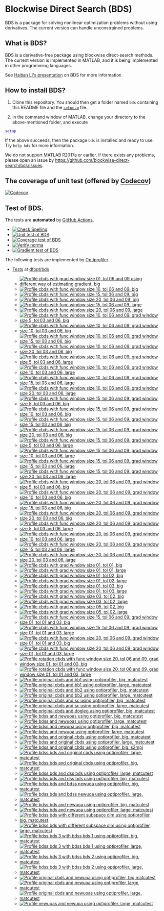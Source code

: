 # Blockwise Direct Search (BDS)

BDS is a package for solving nonlinear optimization problems without using derivatives. The current version can handle unconstrained problems. 

## What is BDS?

BDS is a derivative-free package using blockwise direct-search methods. The current version is implemented in MATLAB, and it is being implemented in other programming languages.

See [Haitian LI's presentation](https://lht97.github.io/documents/DFOS2024.pdf) on BDS for more information.

## How to install BDS?

1. Clone this repository. You should then get a folder named `bds` containing this README file and the
[`setup.m`](https://github.com/blockwise-direct-search/bds/blob/main/setup.m) file.

2. In the command window of MATLAB, change your directory to the above-mentioned folder, and execute

```matlab
setup
```

If the above succeeds, then the package `bds` is installed and ready to use. Try `help bds` for more information.

We do not support MATLAB R2017a or earlier. If there exists any problems, please open an issue by
https://github.com/blockwise-direct-search/bds/issues.

## The coverage of unit test (offered by [Codecov](https://about.codecov.io/))

[![Codecov](https://img.shields.io/codecov/c/github/blockwise-direct-search/bds?style=for-the-badge&logo=codecov)](https://app.codecov.io/github/blockwise-direct-search/bds)

## Test of BDS.
The tests are **automated** by [GitHub Actions](https://docs.github.com/en/actions).
- [![Check Spelling](https://github.com/blockwise-direct-search/bds/actions/workflows/spelling.yml/badge.svg)](https://github.com/blockwise-direct-search/bds/actions/workflows/spelling.yml)
- [![Unit test of BDS](https://github.com/blockwise-direct-search/bds/actions/workflows/unit_test.yml/badge.svg)](https://github.com/blockwise-direct-search/bds/actions/workflows/unit_test.yml)
- [![Coverage test of BDS](https://github.com/blockwise-direct-search/bds/actions/workflows/unit_test_coverage.yml/badge.svg)](https://github.com/blockwise-direct-search/bds/actions/workflows/unit_test_coverage.yml)
- [![Verify norma](https://github.com/zeroth-order-optimization/bds/actions/workflows/verify_norma.yml/badge.svg)](https://github.com/zeroth-order-optimization/bds/actions/workflows/verify_norma.yml)
- [![Gradient test of BDS](https://github.com/zeroth-order-optimization/bds/actions/workflows/gradient_test.yml/badge.svg)](https://github.com/zeroth-order-optimization/bds/actions/workflows/gradient_test.yml)

The following tests are implemented by [Optiprofiler](https://github.com/optiprofiler/optiprofiler).

- [Tests](https://github.com/dfopt/bds/actions) at [dfopt/bds](https://github.com/dfopt/bds)

    - [![Profile cbds with grad window size 01, tol 06 and 09 using different way of estimating gradient, big](https://github.com/dfopt/bds/actions/workflows/profile_bds_gws_1_gtol_3x_6x_bds_development_gws_1_gtol_3x_6x_big_matcutest.yml/badge.svg)](https://github.com/dfopt/bds/actions/workflows/profile_bds_gws_1_gtol_3x_6x_bds_development_gws_1_gtol_3x_6x_big_matcutest.yml)
    - [![Profile cbds with func window size 10, tol 06 and 09, big](https://github.com/dfopt/bds/actions/workflows/profile_cbds_func_10_tol_06_09_big.yml/badge.svg)](https://github.com/dfopt/bds/actions/workflows/profile_cbds_func_10_tol_06_09_big.yml)
    - [![Profile cbds with func window size 15, tol 06 and 09, big](https://github.com/dfopt/bds/actions/workflows/profile_cbds_func_15_tol_06_09_big.yml/badge.svg)](https://github.com/dfopt/bds/actions/workflows/profile_cbds_func_15_tol_06_09_big.yml)
    - [![Profile cbds with func window size 20, tol 06 and 09, big](https://github.com/dfopt/bds/actions/workflows/profile_cbds_func_20_tol_06_09_big.yml/badge.svg)](https://github.com/dfopt/bds/actions/workflows/profile_cbds_func_20_tol_06_09_big.yml)
    - [![Profile cbds with func window size 15, tol 06 and 09, large](https://github.com/dfopt/bds/actions/workflows/profile_cbds_func_15_tol_06_09_large.yml/badge.svg)](https://github.com/dfopt/bds/actions/workflows/profile_cbds_func_15_tol_06_09_large.yml)
    - [![Profile cbds with func window size 20, tol 06 and 09, large](https://github.com/dfopt/bds/actions/workflows/profile_cbds_func_20_tol_06_09_large.yml/badge.svg)](https://github.com/dfopt/bds/actions/workflows/profile_cbds_func_20_tol_06_09_large.yml)
    - [![Profile cbds with func window size 10, tol 06 and 09, grad window size 5, tol 03 and 06, big](https://github.com/dfopt/bds/actions/workflows/profile_cbds_func_10_tol_06_09_grad_05_tol_03_06_big.yml/badge.svg)](https://github.com/dfopt/bds/actions/workflows/profile_cbds_func_10_tol_06_09_grad_05_tol_03_06_big.yml)
    - [![Profile cbds with func window size 10, tol 06 and 09, grad window size 10, tol 03 and 06, big](https://github.com/dfopt/bds/actions/workflows/profile_cbds_func_10_tol_06_09_grad_10_tol_03_06_big.yml/badge.svg)](https://github.com/dfopt/bds/actions/workflows/profile_cbds_func_10_tol_06_09_grad_10_tol_03_06_big.yml)
    - [![Profile cbds with func window size 10, tol 06 and 09, grad window size 15, tol 03 and 06, big](https://github.com/dfopt/bds/actions/workflows/profile_cbds_func_10_tol_06_09_grad_15_tol_03_06_big.yml/badge.svg)](https://github.com/dfopt/bds/actions/workflows/profile_cbds_func_10_tol_06_09_grad_15_tol_03_06_big.yml)
    - [![Profile cbds with func window size 10, tol 06 and 09, grad window size 20, tol 03 and 06, big](https://github.com/dfopt/bds/actions/workflows/profile_cbds_func_10_tol_06_09_grad_20_tol_03_06_big.yml/badge.svg)](https://github.com/dfopt/bds/actions/workflows/profile_cbds_func_10_tol_06_09_grad_20_tol_03_06_big.yml)
    - [![Profile cbds with func window size 10, tol 06 and 09, grad window size 5, tol 03 and 06, large](https://github.com/dfopt/bds/actions/workflows/profile_cbds_func_10_tol_06_09_grad_05_tol_03_06_large.yml/badge.svg)](https://github.com/dfopt/bds/actions/workflows/profile_cbds_func_10_tol_06_09_grad_05_tol_03_06_large.yml)
    - [![Profile cbds with func window size 10, tol 06 and 09, grad window size 10, tol 03 and 06, large](https://github.com/dfopt/bds/actions/workflows/profile_cbds_func_10_tol_06_09_grad_10_tol_03_06_large.yml/badge.svg)](https://github.com/dfopt/bds/actions/workflows/profile_cbds_func_10_tol_06_09_grad_10_tol_03_06_large.yml)
    - [![Profile cbds with func window size 10, tol 06 and 09, grad window size 15, tol 03 and 06, large](https://github.com/dfopt/bds/actions/workflows/profile_cbds_func_10_tol_06_09_grad_15_tol_03_06_large.yml/badge.svg)](https://github.com/dfopt/bds/actions/workflows/profile_cbds_func_10_tol_06_09_grad_15_tol_03_06_large.yml)
    - [![Profile cbds with func window size 10, tol 06 and 09, grad window size 20, tol 03 and 06, large](https://github.com/dfopt/bds/actions/workflows/profile_cbds_func_10_tol_06_09_grad_20_tol_03_06_large.yml/badge.svg)](https://github.com/dfopt/bds/actions/workflows/profile_cbds_func_10_tol_06_09_grad_20_tol_03_06_large.yml)
    - [![Profile cbds with func window size 15, tol 06 and 09, grad window size 5, tol 03 and 06, big](https://github.com/dfopt/bds/actions/workflows/profile_cbds_func_15_tol_06_09_grad_05_tol_03_06_big.yml/badge.svg)](https://github.com/dfopt/bds/actions/workflows/profile_cbds_func_15_tol_06_09_grad_05_tol_03_06_big.yml)
    - [![Profile cbds with func window size 15, tol 06 and 09, grad window size 10, tol 03 and 06, big](https://github.com/dfopt/bds/actions/workflows/profile_cbds_func_15_tol_06_09_grad_10_tol_03_06_big.yml/badge.svg)](https://github.com/dfopt/bds/actions/workflows/profile_cbds_func_15_tol_06_09_grad_10_tol_03_06_big.yml)
    - [![Profile cbds with func window size 15, tol 06 and 09, grad window size 15, tol 03 and 06, big](https://github.com/dfopt/bds/actions/workflows/profile_cbds_func_15_tol_06_09_grad_15_tol_03_06_big.yml/badge.svg)](https://github.com/dfopt/bds/actions/workflows/profile_cbds_func_15_tol_06_09_grad_15_tol_03_06_big.yml)
    - [![Profile cbds with func window size 15, tol 06 and 09, grad window size 20, tol 03 and 06, big](https://github.com/dfopt/bds/actions/workflows/profile_cbds_func_15_tol_06_09_grad_20_tol_03_06_big.yml/badge.svg)](https://github.com/dfopt/bds/actions/workflows/profile_cbds_func_15_tol_06_09_grad_20_tol_03_06_big.yml)
    - [![Profile cbds with func window size 15, tol 06 and 09, grad window size 5, tol 03 and 06, large](https://github.com/dfopt/bds/actions/workflows/profile_cbds_func_15_tol_06_09_grad_05_tol_03_06_large.yml/badge.svg)](https://github.com/dfopt/bds/actions/workflows/profile_cbds_func_15_tol_06_09_grad_05_tol_03_06_large.yml)
    - [![Profile cbds with func window size 15, tol 06 and 09, grad window size 10, tol 03 and 06, large](https://github.com/dfopt/bds/actions/workflows/profile_cbds_func_15_tol_06_09_grad_10_tol_03_06_large.yml/badge.svg)](https://github.com/dfopt/bds/actions/workflows/profile_cbds_func_15_tol_06_09_grad_10_tol_03_06_large.yml)
    - [![Profile cbds with func window size 15, tol 06 and 09, grad window size 15, tol 03 and 06, large](https://github.com/dfopt/bds/actions/workflows/profile_cbds_func_15_tol_06_09_grad_15_tol_03_06_large.yml/badge.svg)](https://github.com/dfopt/bds/actions/workflows/profile_cbds_func_15_tol_06_09_grad_15_tol_03_06_large.yml)
    - [![Profile cbds with func window size 15, tol 06 and 09, grad window size 20, tol 03 and 06, large](https://github.com/dfopt/bds/actions/workflows/profile_cbds_func_15_tol_06_09_grad_20_tol_03_06_large.yml/badge.svg)](https://github.com/dfopt/bds/actions/workflows/profile_cbds_func_15_tol_06_09_grad_20_tol_03_06_large.yml)
    - [![Profile cbds with func window size 20, tol 06 and 09, grad window size 5, tol 03 and 06, big](https://github.com/dfopt/bds/actions/workflows/profile_cbds_func_20_tol_06_09_grad_05_tol_03_06_big.yml/badge.svg)](https://github.com/dfopt/bds/actions/workflows/profile_cbds_func_20_tol_06_09_grad_05_tol_03_06_big.yml)
    - [![Profile cbds with func window size 20, tol 06 and 09, grad window size 10, tol 03 and 06, big](https://github.com/dfopt/bds/actions/workflows/profile_cbds_func_20_tol_06_09_grad_10_tol_03_06_big.yml/badge.svg)](https://github.com/dfopt/bds/actions/workflows/profile_cbds_func_20_tol_06_09_grad_10_tol_03_06_big.yml)
    - [![Profile cbds with func window size 20, tol 06 and 09, grad window size 15, tol 03 and 06, big](https://github.com/dfopt/bds/actions/workflows/profile_cbds_func_20_tol_06_09_grad_15_tol_03_06_big.yml/badge.svg)](https://github.com/dfopt/bds/actions/workflows/profile_cbds_func_20_tol_06_09_grad_15_tol_03_06_big.yml)
    - [![Profile cbds with func window size 20, tol 06 and 09, grad window size 20, tol 03 and 06, big](https://github.com/dfopt/bds/actions/workflows/profile_cbds_func_20_tol_06_09_grad_20_tol_03_06_big.yml/badge.svg)](https://github.com/dfopt/bds/actions/workflows/profile_cbds_func_20_tol_06_09_grad_20_tol_03_06_big.yml)
    - [![Profile cbds with func window size 20, tol 06 and 09, grad window size 5, tol 03 and 06, large](https://github.com/dfopt/bds/actions/workflows/profile_cbds_func_20_tol_06_09_grad_05_tol_03_06_large.yml/badge.svg)](https://github.com/dfopt/bds/actions/workflows/profile_cbds_func_20_tol_06_09_grad_05_tol_03_06_large.yml)
    - [![Profile cbds with func window size 20, tol 06 and 09, grad window size 10, tol 03 and 06, large](https://github.com/dfopt/bds/actions/workflows/profile_cbds_func_20_tol_06_09_grad_10_tol_03_06_large.yml/badge.svg)](https://github.com/dfopt/bds/actions/workflows/profile_cbds_func_20_tol_06_09_grad_10_tol_03_06_large.yml)
    - [![Profile cbds with func window size 20, tol 06 and 09, grad window size 15, tol 03 and 06, large](https://github.com/dfopt/bds/actions/workflows/profile_cbds_func_20_tol_06_09_grad_15_tol_03_06_large.yml/badge.svg)](https://github.com/dfopt/bds/actions/workflows/profile_cbds_func_20_tol_06_09_grad_15_tol_03_06_large.yml)
    - [![Profile cbds with func window size 20, tol 06 and 09, grad window size 20, tol 03 and 06, large](https://github.com/dfopt/bds/actions/workflows/profile_cbds_func_20_tol_06_09_grad_20_tol_03_06_large.yml/badge.svg)](https://github.com/dfopt/bds/actions/workflows/profile_cbds_func_20_tol_06_09_grad_20_tol_03_06_large.yml)
    - [![Profile cbds with grad window size 01, tol 01, big](https://github.com/dfopt/bds/actions/workflows/profile_cbds_grad_01_tol_01_big.yml/badge.svg)](https://github.com/dfopt/bds/actions/workflows/profile_cbds_grad_01_tol_01_big.yml)
    - [![Profile cbds with grad window size 01, tol 01, large](https://github.com/dfopt/bds/actions/workflows/profile_cbds_grad_01_tol_01_large.yml/badge.svg)](https://github.com/dfopt/bds/actions/workflows/profile_cbds_grad_01_tol_01_large.yml)
    - [![Profile cbds with grad window size 01, tol 02, big](https://github.com/dfopt/bds/actions/workflows/profile_cbds_grad_01_tol_02_big.yml/badge.svg)](https://github.com/dfopt/bds/actions/workflows/profile_cbds_grad_01_tol_02_big.yml)
    - [![Profile cbds with grad window size 01, tol 02, large](https://github.com/dfopt/bds/actions/workflows/profile_cbds_grad_01_tol_02_large.yml/badge.svg)](https://github.com/dfopt/bds/actions/workflows/profile_cbds_grad_01_tol_02_large.yml)
    - [![Profile cbds with grad window size 01, tol 03, big](https://github.com/dfopt/bds/actions/workflows/profile_cbds_grad_01_tol_03_big.yml/badge.svg)](https://github.com/dfopt/bds/actions/workflows/profile_cbds_grad_01_tol_03_big.yml)
    - [![Profile cbds with grad window size 01, tol 03, large](https://github.com/dfopt/bds/actions/workflows/profile_cbds_grad_01_tol_03_large.yml/badge.svg)](https://github.com/dfopt/bds/actions/workflows/profile_cbds_grad_01_tol_03_large.yml)
    - [![Profile cbds with grad window size 03, tol 02, big](https://github.com/dfopt/bds/actions/workflows/profile_cbds_grad_03_tol_02_big.yml/badge.svg)](https://github.com/dfopt/bds/actions/workflows/profile_cbds_grad_03_tol_02_big.yml)
    - [![Profile cbds with grad window size 03, tol 02, large](https://github.com/dfopt/bds/actions/workflows/profile_cbds_grad_03_tol_02_large.yml/badge.svg)](https://github.com/dfopt/bds/actions/workflows/profile_cbds_grad_03_tol_02_large.yml)
    - [![Profile cbds with grad window size 05, tol 02, big](https://github.com/dfopt/bds/actions/workflows/profile_cbds_grad_05_tol_02_big.yml/badge.svg)](https://github.com/dfopt/bds/actions/workflows/profile_cbds_grad_05_tol_02_big.yml)
    - [![Profile cbds with grad window size 05, tol 02, large](https://github.com/dfopt/bds/actions/workflows/profile_cbds_grad_05_tol_02_large.yml/badge.svg)](https://github.com/dfopt/bds/actions/workflows/profile_cbds_grad_05_tol_02_large.yml)
    - [![Profile cbds with func window size 15, tol 06 and 09, grad window size 01, tol 01 and 03, big](https://github.com/dfopt/bds/actions/workflows/profile_cbds_func_15_tol_06_09_grad_01_tol_01_03_big.yml/badge.svg)](https://github.com/dfopt/bds/actions/workflows/profile_cbds_func_15_tol_06_09_grad_01_tol_01_03_big.yml)
    - [![Profile cbds with func window size 15, tol 06 and 09, grad window size 01, tol 01 and 03, large](https://github.com/dfopt/bds/actions/workflows/profile_cbds_func_15_tol_06_09_grad_01_tol_01_03_large.yml/badge.svg)](https://github.com/dfopt/bds/actions/workflows/profile_cbds_func_15_tol_06_09_grad_01_tol_01_03_large.yml)
    - [![Profile cbds with func window size 20, tol 06 and 09, grad window size 01, tol 01 and 03, big](https://github.com/dfopt/bds/actions/workflows/profile_cbds_func_20_tol_06_09_grad_01_tol_01_03_big.yml/badge.svg)](https://github.com/dfopt/bds/actions/workflows/profile_cbds_func_20_tol_06_09_grad_01_tol_01_03_big.yml)
    - [![Profile cbds with func window size 20, tol 06 and 09, grad window size 01, tol 01 and 03, large](https://github.com/dfopt/bds/actions/workflows/profile_cbds_func_20_tol_06_09_grad_01_tol_01_03_large.yml/badge.svg)](https://github.com/dfopt/bds/actions/workflows/profile_cbds_func_20_tol_06_09_grad_01_tol_01_03_large.yml)
    - [![Profile rotation cbds with func window size 20, tol 06 and 09, grad window size 01, tol 01 and 03, big](https://github.com/dfopt/bds/actions/workflows/profile_cbds_rotation_func_20_tol_06_09_grad_01_tol_01_03_big.yml/badge.svg)](https://github.com/dfopt/bds/actions/workflows/profile_cbds_rotation_func_20_tol_06_09_grad_01_tol_01_03_big.yml)
    - [![Profile rotation cbds with func window size 20, tol 06 and 09, grad window size 01, tol 01 and 03, large](https://github.com/dfopt/bds/actions/workflows/profile_cbds_rotation_func_20_tol_06_09_grad_01_tol_01_03_large.yml/badge.svg)](https://github.com/dfopt/bds/actions/workflows/profile_cbds_rotation_func_20_tol_06_09_grad_01_tol_01_03_large.yml)
    - [![Profile original cbds and bb1 using optiprofiler, big, matcutest](https://github.com/bladesopt/bds/actions/workflows/profile_orig_cbds_bb1_big_matcutest.yml/badge.svg)](https://github.com/bladesopt/bds/actions/workflows/profile_orig_cbds_bb1_big_matcutest.yml)
    - [![Profile original cbds and bb1 using optiprofiler, large, matcutest](https://github.com/bladesopt/bds/actions/workflows/profile_orig_cbds_bb1_large_matcutest.yml/badge.svg)](https://github.com/bladesopt/bds/actions/workflows/profile_orig_cbds_bb1_large_matcutest.yml)
    - [![Profile original cbds and bb2 using optiprofiler, big, matcutest](https://github.com/bladesopt/bds/actions/workflows/profile_orig_cbds_bb2_big_matcutest.yml/badge.svg)](https://github.com/bladesopt/bds/actions/workflows/profile_orig_cbds_bb2_big_matcutest.yml)
    - [![Profile original cbds and bb2 using optiprofiler, large, matcutest](https://github.com/bladesopt/bds/actions/workflows/profile_orig_cbds_bb2_large_matcutest.yml/badge.svg)](https://github.com/bladesopt/bds/actions/workflows/profile_orig_cbds_bb2_large_matcutest.yml)
    - [![Profile original cbds and sc using optiprofiler, big, matcutest](https://github.com/bladesopt/bds/actions/workflows/profile_orig_cbds_sc_big_matcutest.yml/badge.svg)](https://github.com/bladesopt/bds/actions/workflows/profile_orig_cbds_sc_big_matcutest.yml)
    - [![Profile original cbds and sc using optiprofiler, large, matcutest](https://github.com/bladesopt/bds/actions/workflows/profile_orig_cbds_sc_large_matcutest.yml/badge.svg)](https://github.com/bladesopt/bds/actions/workflows/profile_orig_cbds_sc_large_matcutest.yml)
    - [![Profile original cbds and dogleg using optiprofiler, big, matcutest](https://github.com/bladesopt/bds/actions/workflows/profile_orig_cbds_dogleg_big_matcutest.yml/badge.svg)](https://github.com/bladesopt/bds/actions/workflows/profile_orig_cbds_dogleg_big_matcutest.yml)
    - [![Profile bdss and newuoas using optiprofiler, big, matcutest](https://github.com/bladesopt/bds/actions/workflows/profile_bdss_newuoas_big_matcutest.yml/badge.svg)](https://github.com/bladesopt/bds/actions/workflows/profile_bdss_newuoas_big_matcutest.yml)
    - [![Profile bdss and newuoas using optiprofiler, large, matcutest](https://github.com/bladesopt/bds/actions/workflows/profile_bdss_newuoas_large_matcutest.yml/badge.svg)](https://github.com/bladesopt/bds/actions/workflows/profile_bdss_newuoas_large_matcutest.yml)
    - [![Profile bdss and newuoa using optiprofiler, big, matcutest](https://github.com/bladesopt/bds/actions/workflows/profile_bdss_newuoa_big_matcutest.yml/badge.svg)](https://github.com/bladesopt/bds/actions/workflows/profile_bdss_newuoa_big_matcutest.yml)
    - [![Profile bdss and newuoa using optiprofiler, large, matcutest](https://github.com/bladesopt/bds/actions/workflows/profile_bdss_newuoa_large_matcutest.yml/badge.svg)](https://github.com/bladesopt/bds/actions/workflows/profile_bdss_newuoa_large_matcutest.yml)
    - [![Profile bdss and original cbds using optiprofiler, big, matcutest](https://github.com/bladesopt/bds/actions/workflows/profile_bdss_orig_cbds_big_matcutest.yml/badge.svg)](https://github.com/bladesopt/bds/actions/workflows/profile_bdss_orig_cbds_big_matcutest.yml)
    - [![Profile bdss and original cbds using optiprofiler, large, matcutest](https://github.com/bladesopt/bds/actions/workflows/profile_bdss_orig_cbds_large_matcutest.yml/badge.svg)](https://github.com/bladesopt/bds/actions/workflows/profile_bdss_orig_cbds_large_matcutest.yml)
    - [![Profile bdss and original cbds using optiprofiler, big, s2mpj](https://github.com/bladesopt/bds/actions/workflows/profile_bdss_orig_cbds_big_s2mpj.yml/badge.svg)](https://github.com/bladesopt/bds/actions/workflows/profile_bdss_orig_cbds_big_s2mpj.yml)
    - [![Profile bdss bds and original cbds using optiprofiler, large, matcutest](https://github.com/bladesopt/bds/actions/workflows/profile_bdss_bds_orig_cbds_large_matcutest.yml/badge.svg)](https://github.com/bladesopt/bds/actions/workflows/profile_bdss_bds_orig_cbds_large_matcutest.yml)
    - [![Profile bdss bds and original cbds using optiprofiler, big, matcutest](https://github.com/bladesopt/bds/actions/workflows/profile_bdss_bds_orig_cbds_big_matcutest.yml/badge.svg)](https://github.com/bladesopt/bds/actions/workflows/profile_bdss_bds_orig_cbds_big_matcutest.yml)
    - [![Profile bdss bds and dss bds using optiprofiler, large, matcutest](https://github.com/bladesopt/bds/actions/workflows/profile_bdss_bds_dss_bds_large_matcutest.yml/badge.svg)](https://github.com/bladesopt/bds/actions/workflows/profile_bdss_bds_dss_bds_large_matcutest.yml)
    - [![Profile bdss bds and dss bds using optiprofiler, big, matcutest](https://github.com/bladesopt/bds/actions/workflows/profile_bdss_bds_dss_bds_big_matcutest.yml/badge.svg)](https://github.com/bladesopt/bds/actions/workflows/profile_bdss_bds_dss_bds_big_matcutest.yml)
    - [![Profile bdss bds and bdss newuoa using optiprofiler, big, matcutest](https://github.com/bladesopt/bds/actions/workflows/profile_bdss_bds_bdss_newuoa_big_matcutest.yml/badge.svg)](https://github.com/bladesopt/bds/actions/workflows/profile_bdss_bds_bdss_newuoa_big_matcutest.yml)
    - [![Profile bdss bds and bdss newuoa using optiprofiler, large, matcutest](https://github.com/bladesopt/bds/actions/workflows/profile_bdss_bds_bdss_newuoa_large_matcutest.yml/badge.svg)](https://github.com/bladesopt/bds/actions/workflows/profile_bdss_bds_bdss_newuoa_large_matcutest.yml)
    - [![Profile bdss bds and newuoa using optiprofiler, big, matcutest](https://github.com/bladesopt/bds/actions/workflows/profile_bdss_bds_newuoa_big_matcutest.yml/badge.svg)](https://github.com/bladesopt/bds/actions/workflows/profile_bdss_bds_newuoa_big_matcutest.yml)
    - [![Profile bdss bds and newuoa using optiprofiler, large, matcutest](https://github.com/bladesopt/bds/actions/workflows/profile_bdss_bds_newuoa_large_matcutest.yml/badge.svg)](https://github.com/bladesopt/bds/actions/workflows/profile_bdss_bds_newuoa_large_matcutest.yml)
    - [![Profile bdss bds with different subspace dim using optiprofiler, big, matcutest](https://github.com/bladesopt/bds/actions/workflows/profile_bdss_subspace_dim_big_matcutest.yml/badge.svg)](https://github.com/bladesopt/bds/actions/workflows/profile_bdss_subspace_dim_big_matcutest.yml)
    - [![Profile bdss bds with different subspace dim using optiprofiler, large, matcutest](https://github.com/bladesopt/bds/actions/workflows/profile_bdss_subspace_dim_large_matcutest.yml/badge.svg)](https://github.com/bladesopt/bds/actions/workflows/profile_bdss_subspace_dim_large_matcutest.yml)
    - [![Profile bdss bds 3 with bdss bds 1 using optiprofiler, big, matcutest](https://github.com/bladesopt/bds/actions/workflows/profile_bdss_bds_3_bdss_bds_1_big_matcutest.yml/badge.svg)](https://github.com/bladesopt/bds/actions/workflows/profile_bdss_bds_3_bdss_bds_1_big_matcutest.yml)
    - [![Profile bdss bds 3 with bdss bds 1 using optiprofiler, large, matcutest](https://github.com/bladesopt/bds/actions/workflows/profile_bdss_bds_3_bdss_bds_1_large_matcutest.yml/badge.svg)](https://github.com/bladesopt/bds/actions/workflows/profile_bdss_bds_3_bdss_bds_1_large_matcutest.yml)
    - [![Profile bdss bds 3 with bdss bds 2 using optiprofiler, big, matcutest](https://github.com/bladesopt/bds/actions/workflows/profile_bdss_bds_3_bdss_bds_2_big_matcutest.yml/badge.svg)](https://github.com/bladesopt/bds/actions/workflows/profile_bdss_bds_3_bdss_bds_2_big_matcutest.yml)
    - [![Profile bdss bds 3 with bdss bds 2 using optiprofiler, large, matcutest](https://github.com/bladesopt/bds/actions/workflows/profile_bdss_bds_3_bdss_bds_2_large_matcutest.yml/badge.svg)](https://github.com/bladesopt/bds/actions/workflows/profile_bdss_bds_3_bdss_bds_2_large_matcutest.yml)
    - [![Profile original cbds and newuoa using optiprofiler, big matcutest](https://github.com/bladesopt/bds/actions/workflows/profile_orig_cbds_newuoa_big_matcutest.yml/badge.svg)](https://github.com/bladesopt/bds/actions/workflows/profile_orig_cbds_newuoa_big_matcutest.yml)
    - [![Profile original cbds and newuoa using optiprofiler, large, matcutest](https://github.com/bladesopt/bds/actions/workflows/profile_orig_cbds_newuoa_large_matcutest.yml/badge.svg)](https://github.com/bladesopt/bds/actions/workflows/profile_orig_cbds_newuoa_large_matcutest.yml)
    - [![Profile original cbds and newuoas using optiprofiler, large, matcutest](https://github.com/bladesopt/bds/actions/workflows/profile_orig_cbds_newuoas_large_matcutest.yml/badge.svg)](https://github.com/bladesopt/bds/actions/workflows/profile_orig_cbds_newuoas_large_matcutest.yml)
    - [![Profile newuoas and newuoa using optiprofiler, large, matcutest](https://github.com/bladesopt/bds/actions/workflows/profile_newuoas_newuoa_large_matcutest.yml/badge.svg)](https://github.com/bladesopt/bds/actions/workflows/profile_newuoas_newuoa_large_matcutest.yml)